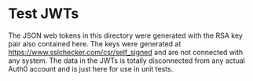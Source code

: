 # Test JWTs

The JSON web tokens in this directory were generated with the RSA key pair
also contained here. The keys were generated at https://www.sslchecker.com/csr/self_signed
and are not connected with any system. The data in the JWTs is totally
disconnected from any actual Auth0 account and is just here for use in 
unit tests.